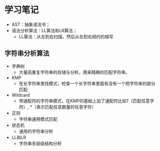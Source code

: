# 学习笔记

* AST：抽象语法书；
* 语法分析算法：LL算法和LR算法；
    * LL算法：从左到右扫描，然后从左到右规约的缩写

## 字符串分析算法
* 字典树
    * 大量高重复字符串的存储与分析，用来精确的匹配字符串。
* KMP
    * 在长字符串里找模式，检查一个长字符串里面有没有一个短字符串的部分匹配
* Wildcard
    * 带通配符的字符串模式，在KMP的基础上加了通配符比如?（匹配任意字符）, *（表示匹配任意数量的任意字符）
* 正则
    * 字符串通用模式匹配
* 状态机
    * 通用的字符串分析
* LL和LR
    * 字符串多层级结构分析
